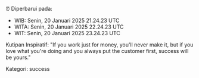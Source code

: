 ⏰ Diperbarui pada:
- WIB: Senin, 20 Januari 2025 21.24.23 UTC
- WITA: Senin, 20 Januari 2025 22.24.23 UTC
- WIT: Senin, 20 Januari 2025 23.24.23 UTC

Kutipan Inspiratif:
"If you work just for money, you'll never make it, but if you love what you're doing and you always put the customer first, success will be yours."


Kategori: success

